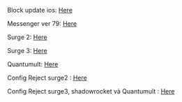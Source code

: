 Block update ios: <a href="https://github.com/vnvccsf/vnvccsf.github.io/raw/master/chan-cap-nhat-ios-12.mobileconfig">Here</a>

Messenger ver 79: <a href="https://is.gd/h41qr8">Here</a>

Surge 2: <a href="https://is.gd/surge2">Here</a>

Surge 3: <a href="https://is.gd/duPewC">Here</a>

Quantumult: <a href="https://is.gd/Quantumult">Here</a>

Config Reject surge2 : <a href="https://github.com/vnvccsf/vnvccsf.github.io/raw/master/Reject-rule-for-Surge2.conf">Here</a>

Config Reject surge3, shadowrocket và Quantumult : <a href="https://github.com/vnvccsf/vnvccsf.github.io/raw/master/Reject-rule.conf">Here</a>
